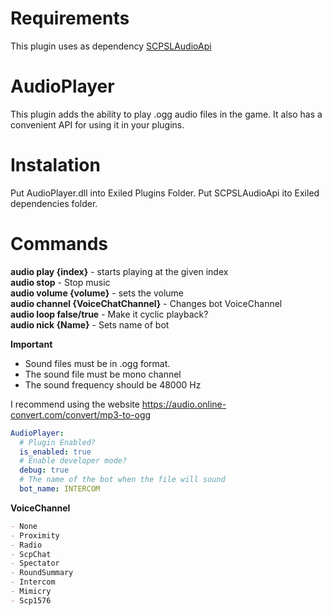 
# Requirements
This plugin uses as dependency [SCPSLAudioApi](https://github.com/CedModV2/SCPSLAudioApi)

# AudioPlayer
This plugin adds the ability to play .ogg audio files in the game.
It also has a convenient API for using it in your plugins.

# Instalation
Put AudioPlayer.dll into Exiled Plugins Folder.
Put SCPSLAudioApi ito Exiled dependencies folder.

# Commands
**audio play {index}** - starts playing at the given index<br>
**audio stop** - Stop music<br>
**audio volume {volume}** - sets the volume<br>
**audio channel {VoiceChatChannel}** - Changes bot VoiceChannel<br>
**audio loop false/true** - Make it cyclic playback?<br>
**audio nick {Name}** - Sets name of bot<br>

**Important**
* Sound files must be in .ogg format.
* The sound file must be mono channel
* The sound frequency should be 48000 Hz

 I recommend using the website https://audio.online-convert.com/convert/mp3-to-ogg

```yml
AudioPlayer:
  # Plugin Enabled?
  is_enabled: true
  # Enable developer mode?
  debug: true
  # The name of the bot when the file will sound
  bot_name: INTERCOM

```
**VoiceChannel**

```md
- None
- Proximity
- Radio
- ScpChat
- Spectator
- RoundSummary
- Intercom
- Mimicry
- Scp1576
```
